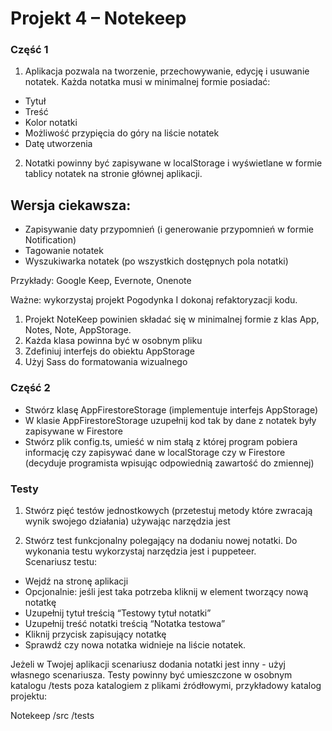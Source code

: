 # Projekt 4 – Notekeep 

### Część 1

1. Aplikacja pozwala na tworzenie, przechowywanie, edycję i usuwanie notatek. Każda notatka musi w minimalnej formie posiadać: 

- Tytuł 
- Treść 
- Kolor notatki 
- Możliwość przypięcia do góry na liście notatek 
- Datę utworzenia 

2. Notatki powinny być zapisywane w localStorage i wyświetlane w formie tablicy notatek na stronie głównej aplikacji. 

 
## Wersja ciekawsza: 

- Zapisywanie daty przypomnień (i generowanie przypomnień w formie Notification) 
- Tagowanie notatek 
- Wyszukiwarka notatek (po wszystkich dostępnych pola notatki) 

 

Przykłady: Google Keep, Evernote, Onenote 

Ważne: wykorzystaj projekt Pogodynka I dokonaj refaktoryzacji kodu. 
1. Projekt  NoteKeep powinien składać się w minimalnej formie z klas App, Notes, Note, AppStorage. 
2. Każda klasa powinna być w osobnym pliku
3. Zdefiniuj interfejs do obiektu AppStorage 
4. Użyj Sass do formatowania wizualnego 

### Część 2

- Stwórz klasę AppFirestoreStorage (implementuje interfejs AppStorage) 
- W klasie AppFirestoreStorage uzupełnij kod tak by dane z notatek były zapisywane w Firestore 
- Stwórz plik config.ts, umieść w nim stałą z której program pobiera informację czy zapisywać dane w localStorage czy w Firestore (decyduje programista wpisując odpowiednią zawartość do zmiennej) 

### Testy

1. Stwórz pięć testów jednostkowych (przetestuj metody które zwracają wynik swojego działania) używając narzędzia jest 

2. Stwórz test funkcjonalny polegający na dodaniu nowej notatki. Do wykonania testu wykorzystaj narzędzia jest i puppeteer.  
Scenariusz testu: 
- Wejdź na stronę aplikacji 
- Opcjonalnie: jeśli jest taka potrzeba kliknij w element tworzący nową notatkę 
- Uzupełnij tytuł treścią “Testowy tytuł notatki”  
- Uzupełnij treść notatki treścią “Notatka testowa” 
- Kliknij przycisk zapisujący notatkę 
- Sprawdź czy nowa notatka widnieje na liście notatek. 

Jeżeli w Twojej aplikacji scenariusz dodania notatki jest inny - użyj własnego scenariusza. 
Testy powinny być umieszczone w osobnym katalogu /tests poza katalogiem z plikami źródłowymi, przykładowy katalog projektu: 

Notekeep 
  /src 
  /tests 

